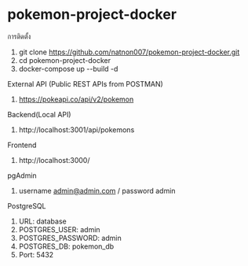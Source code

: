 ﻿# pokemon-project-docker

การติดตั้ง
1. git clone https://github.com/natnon007/pokemon-project-docker.git
2. cd pokemon-project-docker
3. docker-compose up --build -d


External API (Public REST APIs from POSTMAN)
1. https://pokeapi.co/api/v2/pokemon

Backend(Local API) 
1. http://localhost:3001/api/pokemons

Frontend
1. http://localhost:3000/

pgAdmin
1. username admin@admin.com / password admin

PostgreSQL
1. URL: database
2. POSTGRES_USER: admin
3. POSTGRES_PASSWORD: admin
4. POSTGRES_DB: pokemon_db
5. Port: 5432
